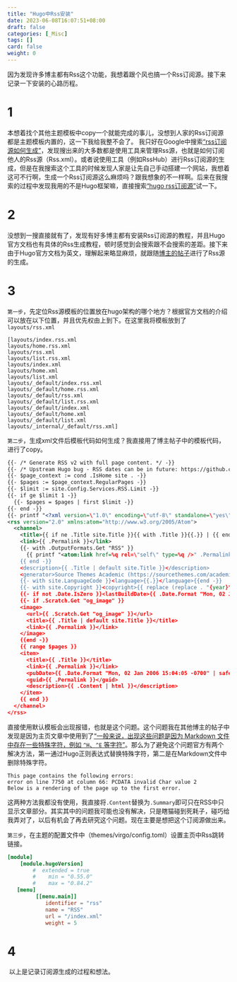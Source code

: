 ```yaml
---
title: "Hugo中Rss安装"
date: 2023-06-08T16:07:51+08:00
draft: false
categories: [_Misc]
tags: []
card: false
weight: 0
---
```


​		因为发现许多博主都有Rss这个功能，我想着跟个风也搞一个Rss订阅源。接下来记录一下安装的心路历程。

# 1

​		本想着找个其他主题模板中copy一个就能完成的事儿，没想到人家的Rss订阅源都是主题模板内置的，这一下我给我整不会了。 我只好在Google中搜索<u>“rss订阅源如何生成”</u>，发现搜出来的大多数都是使用工具来管理Rss源，也就是如何订阅他人的Rss源（Rss.xml）。或者说使用工具（例如RssHub）进行Rss订阅源的生成，但是在我搜索这个工具的时候发现人家是让先自己手动搭建一个网站，我想着这可不行啊，生成一个Rss订阅源这么麻烦吗？跟我想象的不一样啊。后来在我搜索的过程中发现我用的不是Hugo框架嘛，直接搜索<u>“hugo rss订阅源”</u>试一下。

# 2

​		没想到一搜直接就有了，发现有好多博主都有安装Rss订阅源的教程，并且Hugo官方文档也有具体的Rss生成教程，顿时感觉到会搜索跟不会搜索的差距。接下来由于Hugo官方文档为英文，理解起来略显麻烦，就跟随[博主的帖子](https://www.wangchucheng.com/zh/posts/hugo-rss-template/)进行了Rss源的生成。

# 3

​		`第一步`，先定位Rss源模板的位置放在hugo架构的哪个地方？根据官方文档的介绍可以放在以下位置，并且优先权由上到下。在这里我将模板放到了`layouts/rss.xml`

~~~文件名
[layouts/index.rss.xml
layouts/home.rss.xml
layouts/rss.xml
layouts/list.rss.xml
layouts/index.xml
layouts/home.xml
layouts/list.xml
layouts/_default/index.rss.xml
layouts/_default/home.rss.xml
layouts/_default/rss.xml
layouts/_default/list.rss.xml
layouts/_default/index.xml
layouts/_default/home.xml
layouts/_default/list.xml
layouts/_internal/_default/rss.xml]
~~~

​		`第二步`，生成xml文件后模板代码如何生成？我直接用了博主帖子中的模板代码，进行了copy。

~~~xml
{{- /* Generate RSS v2 with full page content. */ -}}
{{- /* Upstream Hugo bug - RSS dates can be in future: https://github.com/gohugoio/hugo/issues/3918 */ -}}
{{- $page_context := cond .IsHome site . -}}
{{- $pages := $page_context.RegularPages -}}
{{- $limit := site.Config.Services.RSS.Limit -}}
{{- if ge $limit 1 -}}
  {{- $pages = $pages | first $limit -}}
{{- end -}}
{{- printf "<?xml version=\"1.0\" encoding=\"utf-8\" standalone=\"yes\" ?>" | safeHTML }}
<rss version="2.0" xmlns:atom="http://www.w3.org/2005/Atom">
  <channel>
    <title>{{ if ne .Title site.Title }}{{ with .Title }}{{.}} | {{ end }}{{end}}{{ site.Title }}</title>
    <link>{{ .Permalink }}</link>
    {{- with .OutputFormats.Get "RSS" }}
      {{ printf "<atom:link href=%q rel=\"self\" type=%q />" .Permalink .MediaType | safeHTML }}
    {{ end -}}
    <description>{{ .Title | default site.Title }}</description>
    <generator>Source Themes Academic (https://sourcethemes.com/academic/)</generator>
    {{- with site.LanguageCode }}<language>{{.}}</language>{{end -}}
    {{- with site.Copyright }}<copyright>{{ replace (replace . "{year}" now.Year) "&copy;" "©" | plainify }}</copyright>{{end -}}
    {{- if not .Date.IsZero }}<lastBuildDate>{{ .Date.Format "Mon, 02 Jan 2006 15:04:05 -0700" | safeHTML }}</lastBuildDate>{{ end -}}
    {{- if .Scratch.Get "og_image" }}
    <image>
      <url>{{ .Scratch.Get "og_image" }}</url>
      <title>{{ .Title | default site.Title }}</title>
      <link>{{ .Permalink }}</link>
    </image>
    {{end -}}
    {{ range $pages }}
    <item>
      <title>{{ .Title }}</title>
      <link>{{ .Permalink }}</link>
      <pubDate>{{ .Date.Format "Mon, 02 Jan 2006 15:04:05 -0700" | safeHTML }}</pubDate>
      <guid>{{ .Permalink }}</guid>
      <description>{{ .Content | html }}</description>
    </item>
    {{ end }}
  </channel>
</rss>
~~~

​		直接使用默认模板会出现报错，也就是这个问题。这个问题我在其他博主的帖子中发现是因为主页文章中使用到了<u>“一般来说，出现这些问题是因为 Markdown 文件中存在一些特殊字符，例如 `^H`、`^E` 等字符”</u>。那么为了避免这个问题官方有两个解决方法，第一通过Hugo正则表达式替换特殊字符，第二是在Markdown文件中删除特殊字符。

~~~error
This page contains the following errors:
error on line 7750 at column 66: PCDATA invalid Char value 2
Below is a rendering of the page up to the first error.
~~~

​		这两种方法我都没有使用，我直接将`.Content`替换为`.Summary`即可只在RSS中只显示文章部分。其实其中的问题我可能也没有解决，只是瞎猫碰到死耗子，碰巧给我弄对了，以后有机会了再去研究这个问题。现在主要是想把这个订阅源做出来。

​		`第三步`，在主题的配置文件中（themes/virgo/config.toml）设置主页中Rss跳转链接。

~~~toml
[module]
    [module.hugoVersion]
        #  extended = true
        #    min = "0.55.0"
        #    max = "0.84.2"
   [menu]
         [[menu.main]]
            identifier = "rss"
            name = "RSS"
            url = "/index.xml"
            weight = 5
~~~

# 4

​		以上是记录订阅源生成的过程和想法。















